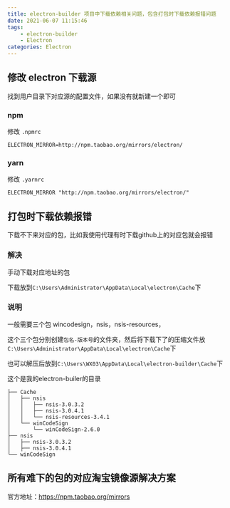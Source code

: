 ```yaml
---
title: electron-builder 项目中下载依赖相关问题，包含打包时下载依赖报错问题
date: 2021-06-07 11:15:46
tags:
	- electron-builder
	- Electron
categories: Electron
---
```



## 修改 electron 下载源

找到用户目录下对应源的配置文件，如果没有就新建一个即可

### npm

修改 `.npmrc`  

```
ELECTRON_MIRROR=http://npm.taobao.org/mirrors/electron/
```

### yarn

修改 `.yarnrc`

```
ELECTRON_MIRROR "http://npm.taobao.org/mirrors/electron/"
```

## 打包时下载依赖报错

下载不下来对应的包，比如我使用代理有时下载github上的对应包就会报错

### 解决

手动下载对应地址的包

下载放到`C:\Users\Administrator\AppData\Local\electron\Cache`下

### 说明

一般需要三个包 wincodesign，nsis，nsis-resources，

这个三个包分别创建`包名-版本号`的文件夹，然后将下载下了的压缩文件放`C:\Users\Administrator\AppData\Local\electron\Cache`下

也可以解压后放到`C:\Users\WX03\AppData\Local\electron-builder\Cache`下

这个是我的electron-builer的目录

```
├── Cache
│   ├── nsis
│   │   ├── nsis-3.0.3.2
│   │   ├── nsis-3.0.4.1
│   │   └── nsis-resources-3.4.1
│   └── winCodeSign
│       └── winCodeSign-2.6.0
├── nsis
│   ├── nsis-3.0.3.2
│   ├── nsis-3.0.4.1
└── winCodeSign
```

## 所有难下的包的对应淘宝镜像源解决方案

官方地址：https://npm.taobao.org/mirrors

